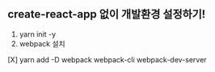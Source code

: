 ## create-react-app 없이 개발환경 설정하기!
 1. yarn init -y
 2. webpack 설치 
 
 [X] yarn add -D webpack webpack-cli webpack-dev-server
